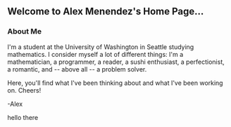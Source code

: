 ## Welcome to Alex Menendez's Home Page...

### About Me
I'm a student at the University of Washington in Seattle studying mathematics. I consider myself a lot of different things: I'm a mathematician, a programmer, a reader, a sushi enthusiast, a perfectionist, a romantic, and -- above all -- a problem solver. 

Here, you'll find what I've been thinking about and what I've been working on. Cheers!

-Alex

hello there
